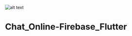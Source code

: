 ![alt text](http://url/to/https://flutter.dev/images/catalog-widget-placeholder.png)
# Chat_Online-Firebase_Flutter
